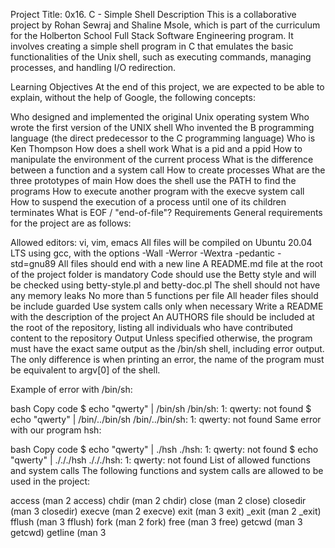 Project Title: 0x16. C - Simple Shell
Description
This is a collaborative project by Rohan Sewraj and Shaline Msole, which is part of the curriculum for the Holberton School Full Stack Software Engineering program. It involves creating a simple shell program in C that emulates the basic functionalities of the Unix shell, such as executing commands, managing processes, and handling I/O redirection.

Learning Objectives
At the end of this project, we are expected to be able to explain, without the help of Google, the following concepts:

Who designed and implemented the original Unix operating system
Who wrote the first version of the UNIX shell
Who invented the B programming language (the direct predecessor to the C programming language)
Who is Ken Thompson
How does a shell work
What is a pid and a ppid
How to manipulate the environment of the current process
What is the difference between a function and a system call
How to create processes
What are the three prototypes of main
How does the shell use the PATH to find the programs
How to execute another program with the execve system call
How to suspend the execution of a process until one of its children terminates
What is EOF / "end-of-file"?
Requirements
General requirements for the project are as follows:

Allowed editors: vi, vim, emacs
All files will be compiled on Ubuntu 20.04 LTS using gcc, with the options -Wall -Werror -Wextra -pedantic -std=gnu89
All files should end with a new line
A README.md file at the root of the project folder is mandatory
Code should use the Betty style and will be checked using betty-style.pl and betty-doc.pl
The shell should not have any memory leaks
No more than 5 functions per file
All header files should be include guarded
Use system calls only when necessary
Write a README with the description of the project
An AUTHORS file should be included at the root of the repository, listing all individuals who have contributed content to the repository
Output
Unless specified otherwise, the program must have the exact same output as the /bin/sh shell, including error output. The only difference is when printing an error, the name of the program must be equivalent to argv[0] of the shell.

Example of error with /bin/sh:

bash
Copy code
$ echo "qwerty" | /bin/sh
/bin/sh: 1: qwerty: not found
$ echo "qwerty" | /bin/../bin/sh
/bin/../bin/sh: 1: qwerty: not found
Same error with our program hsh:

bash
Copy code
$ echo "qwerty" | ./hsh
./hsh: 1: qwerty: not found
$ echo "qwerty" | ./././hsh
./././hsh: 1: qwerty: not found
List of allowed functions and system calls
The following functions and system calls are allowed to be used in the project:

access (man 2 access)
chdir (man 2 chdir)
close (man 2 close)
closedir (man 3 closedir)
execve (man 2 execve)
exit (man 3 exit)
_exit (man 2 _exit)
fflush (man 3 fflush)
fork (man 2 fork)
free (man 3 free)
getcwd (man 3 getcwd)
getline (man 3